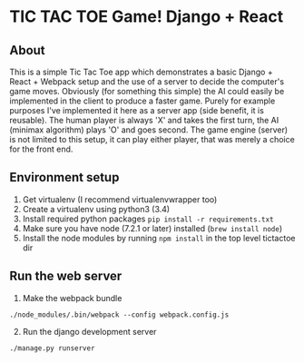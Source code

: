 # TIC TAC TOE Game! Django + React

## About

This is a simple Tic Tac Toe app which demonstrates a basic
Django + React + Webpack setup and the use of a server 
to decide the computer's game moves. Obviously (for something this simple)
the AI could easily be implemented in the client to produce a faster game. 
Purely for example purposes I've implemented it here as a server app (side benefit,
it is reusable). The human player is always 'X' and takes the first turn, the
AI (minimax algorithm) plays 'O' and goes second. The game engine (server) is not
limited to this setup, it can play either player, that was merely a choice for 
the front end.

## Environment setup

1. Get virtualenv (I recommend virtualenvwrapper too)
2. Create a virtualenv using python3 (3.4)
3. Install required python packages `pip install -r requirements.txt`
4. Make sure you have node (7.2.1 or later) installed (`brew install node`)
5. Install the node modules by running `npm install` in the top level tictactoe dir

## Run the web server

1. Make the webpack bundle

```./node_modules/.bin/webpack --config webpack.config.js```

2.    Run the django development server

```./manage.py runserver```
